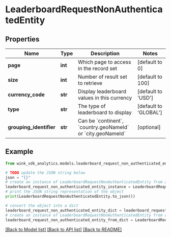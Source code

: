 # LeaderboardRequestNonAuthenticatedEntity


## Properties

Name | Type | Description | Notes
------------ | ------------- | ------------- | -------------
**page** | **int** | Which page to access in the record set | [default to 0]
**size** | **int** | Number of result set to retrieve | [default to 100]
**currency_code** | **str** | Display leaderboard values in this currency | [default to 'USD']
**type** | **str** | The type of leaderboard to display | [default to 'GLOBAL']
**grouping_identifier** | **str** | Can be &#x60;continent&#x60;, &#x60;country.geoNameId&#x60; or &#x60;city.geoNameId&#x60; | [optional] 

## Example

```python
from wink_sdk_analytics.models.leaderboard_request_non_authenticated_entity import LeaderboardRequestNonAuthenticatedEntity

# TODO update the JSON string below
json = "{}"
# create an instance of LeaderboardRequestNonAuthenticatedEntity from a JSON string
leaderboard_request_non_authenticated_entity_instance = LeaderboardRequestNonAuthenticatedEntity.from_json(json)
# print the JSON string representation of the object
print(LeaderboardRequestNonAuthenticatedEntity.to_json())

# convert the object into a dict
leaderboard_request_non_authenticated_entity_dict = leaderboard_request_non_authenticated_entity_instance.to_dict()
# create an instance of LeaderboardRequestNonAuthenticatedEntity from a dict
leaderboard_request_non_authenticated_entity_from_dict = LeaderboardRequestNonAuthenticatedEntity.from_dict(leaderboard_request_non_authenticated_entity_dict)
```
[[Back to Model list]](../README.md#documentation-for-models) [[Back to API list]](../README.md#documentation-for-api-endpoints) [[Back to README]](../README.md)


